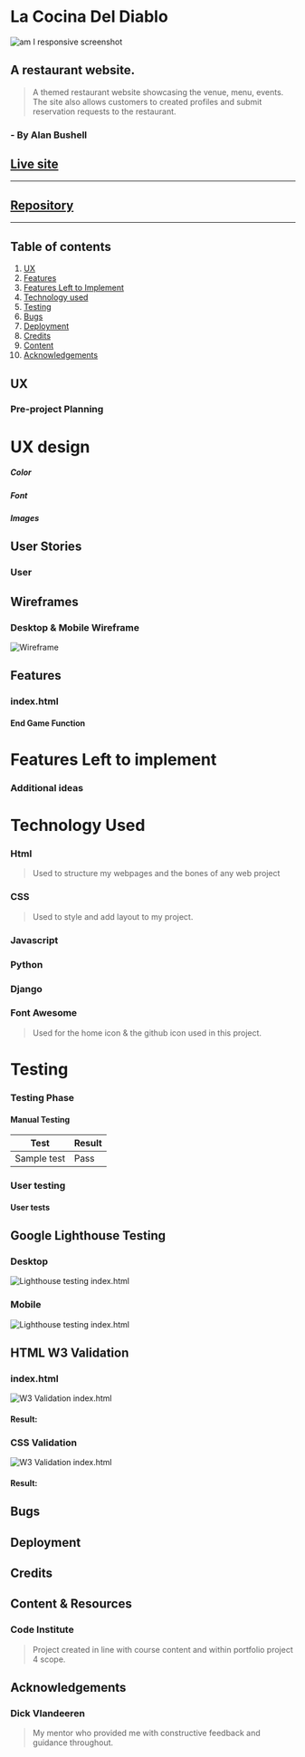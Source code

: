 # La Cocina Del Diablo

![am I responsive screenshot](assets/images/readme/geo-masters-responsive.png)

## A restaurant website.
> A themed restaurant website showcasing the venue, menu, events. The site also allows customers to created profiles and submit reservation requests to the restaurant.


### - By Alan Bushell

## **[Live site]()**

------------------------------------------------------------------

## **[Repository](https://github.com/Alan-Bushell/la-cocina-del-diablo)**
------------------------------------------------------------------
  
## Table of contents

 1. [ UX ](#ux)
 2. [ Features ](#features)  
 3. [ Features Left to Implement ](#left)  
 4. [ Technology used ](#tech) 
 5. [ Testing ](#testing)  
 6. [ Bugs ](#bugs)  
 7. [ Deployment](#deployment)
 8. [ Credits](#credits)
 9. [ Content](#content)  
 10. [ Acknowledgements](#acknowledgements)  


## UX

<a name="ux"></a>
### Pre-project Planning


# UX design

##### Color


##### Font


##### Images


## User Stories

### User


## Wireframes

### Desktop & Mobile Wireframe
![Wireframe]()



## Features

<a name="features"></a>
### index.html

#### End Game Function



<a name="left"></a>
# Features Left to implement

### Additional ideas


<a name="tech"></a>
# Technology Used
### Html
> Used to structure my webpages and the bones of any web project

### CSS
> Used to style and add layout to my project.

### Javascript

### Python

### Django

### Font Awesome
> Used for the home icon & the github icon used in this project.

<a name="testing"></a>
# Testing


### Testing Phase

#### Manual Testing

| Test | Result |
|--|--|
|Sample test| Pass |


### User testing


#### User tests


## Google Lighthouse Testing

### Desktop
![Lighthouse testing index.html]()

### Mobile
![Lighthouse testing index.html]()

## HTML W3 Validation

### index.html
![W3 Validation index.html]()
#### Result: 

### CSS Validation
![W3 Validation index.html]()
#### Result: 

<a name="bugs"></a>
## **Bugs**


<a name="deployment"></a>
## Deployment


<a name="credits"></a>
## Credits

<a name="content"></a>
## Content & Resources

### Code Institute
> Project created in line with course content and within portfolio project 4 scope.

<a name="acknowlegements"></a>
## Acknowledgements

### Dick Vlandeeren
> My mentor who provided me with constructive feedback  and guidance throughout.
